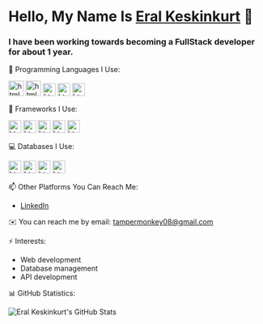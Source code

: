 # Hello, My Name Is [Eral Keskinkurt](https://github.com/TamperMonkeyUpp) 👋

### I have been working towards becoming a FullStack developer for about 1 year.

🌱 Programming Languages I Use:

<img src="https://www.svgrepo.com/show/452228/html-5.svg" width="30" height="30" alt="html" />  <img src="https://www.svgrepo.com/show/452185/css-3.svg" width="30" height="30" alt="html" />  <img src="https://www.svgrepo.com/show/353925/javascript.svg" width="25" height="25" alt="html" />  <img src="https://www.svgrepo.com/show/452075/node-js.svg" width="25" height="25" alt="html" />  <img src="https://www.svgrepo.com/show/452088/php.svg" width="25" height="25" alt="html" />

🔧 Frameworks I Use:

<img src="https://www.svgrepo.com/show/373940/nuxt.svg" width="25" height="25" alt="html" />  <img src="https://www.svgrepo.com/show/306466/next-dot-js.svg" width="25" height="25" alt="html" />  <img src="https://www.svgrepo.com/show/374118/tailwind.svg" width="25" height="25" alt="html" />  <img src="https://www.svgrepo.com/show/353498/bootstrap.svg" width="25" height="25" alt="html" />  <img src="https://www.svgrepo.com/show/452130/vue.svg" width="25" height="25" alt="html" />

💻 Databases I Use:

<img src="https://www.svgrepo.com/show/331488/mongodb.svg" width="25" height="25" alt="html" />  <img src="https://www.svgrepo.com/show/373848/mysql.svg" width="25" height="25" alt="html" />  <img src="https://www.svgrepo.com/show/354200/postgresql.svg" width="25" height="25" alt="html" />  <img src="https://www.svgrepo.com/show/473751/phpmyadmin.svg" width="25" height="25" alt="html" />


📫 Other Platforms You Can Reach Me:
- [LinkedIn](https://www.linkedin.com/in/eral-keskinkurt-255b27255/)

✉️ You can reach me by email: tampermonkey08@gmail.com

⚡ Interests:
- Web development
- Database management
- API development

📊 GitHub Statistics:

![Eral Keskinkurt's GitHub Stats](https://github-readme-stats.vercel.app/api?username=TamperMonkeyUpp&show_icons=true&theme=radical)
